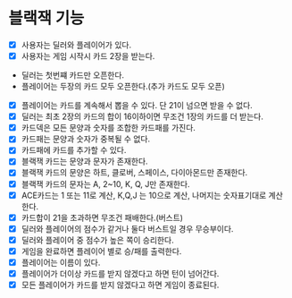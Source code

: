 # 블랙잭 기능

- [x] 사용자는 딜러와 플레이어가 있다.
- [x] 사용자는 게임 시작시 카드 2장을 받는다.
 - 딜러는 첫번쨰 카드만 오픈한다.
 - 플레이어는 두장의 카드 모두 오픈한다.(추가 카드도 모두 오픈)
- [x] 플레이어는 카드를 계속해서 뽑을 수 있다. 단 21이 넘으면 받을 수 없다.
- [x] 딜러는 최초 2장의 카드의 합이 16이하이면 무조건 1장의 카드를 더 받는다.
- [x] 카드덱은 모든 문양과 숫자를 조합한 카드패를 가진다.
- [x] 카드패는 문양과 숫자가 중복될 수 없다.
- [x] 카드패에 카드를 추가할 수 있다.
- [x] 블랙잭 카드는 문양과 문자가 존재한다.
- [x] 블랙잭 카드의 문양은 하트, 클로버, 스페이스, 다이아몬드만 존재한다.
- [x] 블랙잭 카드의 문자는 A, 2~10, K, Q, J만 존재한다.
- [x] ACE카드는 1 또는 11로 계산, K,Q,J 는 10으로 계산, 나머지는 숫자표기대로 계산한다.
- [x] 카드합이 21을 초과하면 무조건 패배한다.(버스트)
- [x] 딜러와 플레이어의 점수가 같거나 둘다 버스트일 경우 무승부이다.
- [x] 딜러와 플레이어 중 점수가 높은 쪽이 승리한다.
- [x] 게임을 완료하면 플레이어 별로 승/패를 출력한다.
- [x] 플레이어는 이름이 있다.
- [x] 플레이어가 더이상 카드를 받지 않겠다고 하면 턴이 넘어간다.
- [x] 모든 플레이어가 카드를 받지 않겠다고 하면 게임이 종료된다.
